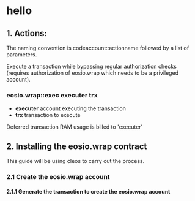 # hello

## 1. Actions:
The naming convention is codeaccount::actionname followed by a list of parameters.

Execute a transaction while bypassing regular authorization checks (requires authorization of eosio.wrap which needs to be a privileged account).

### eosio.wrap::exec    executer trx
   - **executer** account executing the transaction
   - **trx** transaction to execute

   Deferred transaction RAM usage is billed to 'executer'


## 2. Installing the eosio.wrap contract


This guide will be using cleos to carry out the process.

### 2.1 Create the eosio.wrap account

#### 2.1.1 Generate the transaction to create the eosio.wrap account
